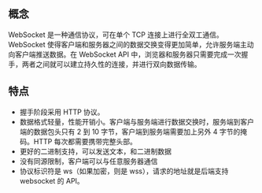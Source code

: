 ## 概念

WebSocket 是一种通信协议，可在单个 TCP 连接上进行全双工通信。WebSocket 使得客户端和服务器之间的数据交换变得更加简单，允许服务端主动向客户端推送数据。在 WebSocket API 中，浏览器和服务器只需要完成一次握手，两者之间就可以建立持久性的连接，并进行双向数据传输。

## 特点

- 握手阶段采用 HTTP 协议。
- 数据格式轻量，性能开销小。客户端与服务端进行数据交换时，服务端到客户端的数据包头只有 2 到 10 字节，客户端到服务端需要加上另外 4 字节的掩码。HTTP 每次都需要携带完整头部。
- 更好的二进制支持，可以发送文本，和二进制数据
- 没有同源限制，客户端可以与任意服务器通信
- 协议标识符是 ws（如果加密，则是 wss），请求的地址就是后端支持 websocket 的 API。